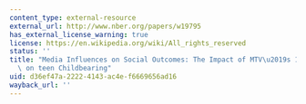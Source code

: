 ```yaml
---
content_type: external-resource
external_url: http://www.nber.org/papers/w19795
has_external_license_warning: true
license: https://en.wikipedia.org/wiki/All_rights_reserved
status: ''
title: "Media Influences on Social Outcomes: The Impact of MTV\u2019s 16 and Pregnant\
  \ on teen Childbearing"
uid: d36ef47a-2222-4143-ac4e-f6669656ad16
wayback_url: ''
---
```

